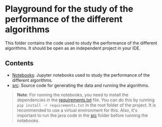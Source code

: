 # Playground for the study of the performance of the different algorithms

This folder contains the code used to study the performance of the different algorithms. It should be open as an independent project in your IDE.

## Contents

-   [Notebooks](notebooks): Jupyter notebooks used to study the performance of the different algorithms.
-   [src](src): Source code for generating the data and running the algorithms.

> **Note**: For running the notebooks, you need to install the dependencies in the [requirements.txt](requirements.txt) file. You can do this by running `pip install -r requirements.txt` in the root folder of the project. It is recommended to use a virtual environment for this. Also, it's important to run the java code in the [src](./src) folder before running the notebooks.
